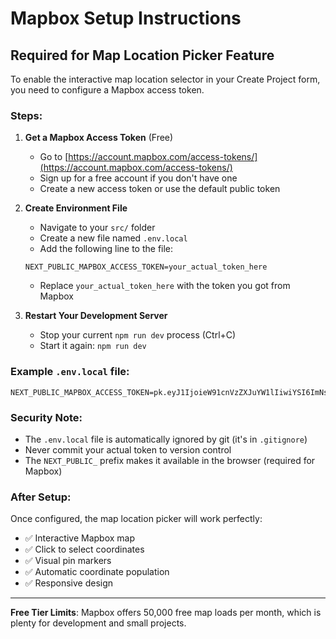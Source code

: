 # Mapbox Setup Instructions

## Required for Map Location Picker Feature

To enable the interactive map location selector in your Create Project form, you need to configure a Mapbox access token.

### Steps:

1. **Get a Mapbox Access Token** (Free)
   - Go to [https://account.mapbox.com/access-tokens/](https://account.mapbox.com/access-tokens/)
   - Sign up for a free account if you don't have one
   - Create a new access token or use the default public token

2. **Create Environment File**
   - Navigate to your `src/` folder
   - Create a new file named `.env.local`
   - Add the following line to the file:
   ```
   NEXT_PUBLIC_MAPBOX_ACCESS_TOKEN=your_actual_token_here
   ```
   - Replace `your_actual_token_here` with the token you got from Mapbox

3. **Restart Your Development Server**
   - Stop your current `npm run dev` process (Ctrl+C)
   - Start it again: `npm run dev`

### Example `.env.local` file:
```
NEXT_PUBLIC_MAPBOX_ACCESS_TOKEN=pk.eyJ1IjoieW91cnVzZXJuYW1lIiwiYSI6ImNsaXNuaXJuOTBybDMza2w3cjIxMTg1NTQifQ.example_token_string
```

### Security Note:
- The `.env.local` file is automatically ignored by git (it's in `.gitignore`)
- Never commit your actual token to version control
- The `NEXT_PUBLIC_` prefix makes it available in the browser (required for Mapbox)

### After Setup:
Once configured, the map location picker will work perfectly:
- ✅ Interactive Mapbox map
- ✅ Click to select coordinates
- ✅ Visual pin markers
- ✅ Automatic coordinate population
- ✅ Responsive design

---

**Free Tier Limits**: Mapbox offers 50,000 free map loads per month, which is plenty for development and small projects. 